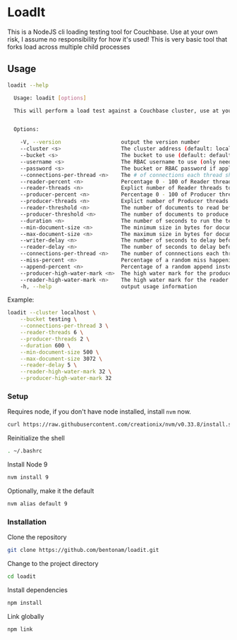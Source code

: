 # LoadIt

This is a NodeJS cli loading testing tool for Couchbase. Use at your own risk, I assume no responsibility for how it's used! This is very basic tool that forks load across multiple child processes


## Usage

```bash
loadit --help                                                                            (master)

  Usage: loadit [options]

  This will perform a load test against a Couchbase cluster, use at you're own risk! All options are defaulted. Customize however you'd like


  Options:

    -V, --version                   output the version number
    --cluster <s>                   The cluster address (default: localhost)
    --bucket <s>                    The bucket to use (default: default)
    --username <s>                  The RBAC username to use (only needed for Couchbase Server 5+)
    --password <s>                  The bucket or RBAC password if applicable
    --connections-per-thread <n>    The # of connections each thread should make to the cluster (default: 1)
    --reader-percent <n>            Percentage 0 - 100 of Reader threads to CPU Cores (0 - 100) (default: 75)
    --reader-threads <n>            Explict number of Reader threads to use
    --producer-percent <n>          Percentage 0 - 100 of Producer threads to CPU Cores (0 - 100) (default: 25)
    --producer-threads <n>          Explict number of Producer threads to use
    --reader-threshold <n>          The number of documents to read before stopping the test
    --producer-threshold <n>        The number of documents to produce before stopping the test
    --duration <n>                  The number of seconds to run the test for before stopping (default: forever)
    --min-document-size <n>         The minimum size in bytes for documents (default: 100)
    --max-document-size <n>         The maximum size in bytes for documents (default: 1000)
    --writer-delay <n>              The number of seconds to delay before write operations start (default: 1)
    --reader-delay <n>              The number of seconds to delay before read operations start (default: 2)
    --connections-per-thread <n>    The number of connnections each thread should use (default: 1)
    --miss-percent <n>              Percentage of a random miss happening (0.0 - 100) (default: 0.1)
    --append-percent <n>            Percentage of a random append instead of upsert (0.0 - 100) (default: 0.25)
    --producer-high-water-mark <n>  The high water mark for the producer in KB (default: 16)
    --reader-high-water-mark <n>    The high water mark for the reader in KB (default: 16)
    -h, --help                      output usage information
```

Example:

```bash
loadit --cluster localhost \
    --bucket testing \
    --connections-per-thread 3 \
    --reader-threads 6 \
    --producer-threads 2 \
    --duration 600 \
    --min-document-size 500 \
    --max-document-size 3072 \
    --reader-delay 5 \
    --reader-high-water-mark 32 \
    --producer-high-water-mark 32
```

### Setup

Requires node, if you don't have node installed, install `nvm` now.

```bash
curl https://raw.githubusercontent.com/creationix/nvm/v0.33.8/install.sh | bash
```

Reinitialize the shell

```bash
. ~/.bashrc
```

Install Node 9

```bash
nvm install 9
```

Optionally, make it the default

```bash
nvm alias default 9
```

### Installation

Clone the repository

```bash
git clone https://github.com/bentonam/loadit.git
```

Change to the project directory

```bash
cd loadit
```

Install dependencies

```bash
npm install
```

Link globally

```bash
npm link
```
